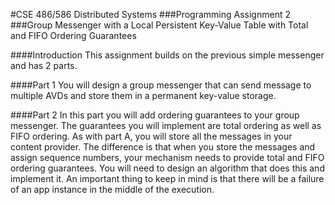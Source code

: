 #CSE 486/586 Distributed Systems
###Programming Assignment 2
###Group Messenger with a Local Persistent Key-Value Table with Total and FIFO Ordering Guarantees

####Introduction
This assignment builds on the previous simple messenger and has 2 parts. 

####Part 1
You will design a group messenger that can send message to multiple AVDs and store them in a permanent key-value storage.

####Part 2
In this part you will add ordering guarantees to your group messenger. The guarantees you will implement are total ordering as well as FIFO ordering. As with part A, you will store all the messages in your content provider. The difference is that when you store the messages and assign sequence numbers, your mechanism needs to provide total and FIFO ordering guarantees.
You will need to design an algorithm that does this and implement it. An important thing to keep in mind is that there will be a failure of an app instance in the middle of the execution.
